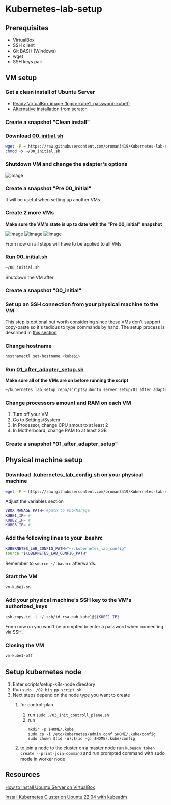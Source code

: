 # Kubernetes-lab-setup

## Prerequisites
- VirtualBox
- SSH client
- Git BASH (Windows)
- wget
- SSH keys pair

## VM setup
### Get a clean install of Ubuntu Server
- [Ready VirtualBox image (login: kube1, password: kube1)](https://drive.google.com/drive/folders/1G2dPVc7KuywBpo7x3FYjypA1Iik9VFWG?usp=share_link)
- [Alternative installation from scratch](https://ubuntu.com/download/server)

### Create a snapshot "Clean install"

### Download [00_initial.sh](https://raw.githubusercontent.com/k8loud/Kubernetes-lab-setup/master/scripts/ubuntu_server_setup/00_initial.sh)
```bash
wget -P ~ https://raw.githubusercontent.com/proman3419/Kubernetes-lab-setup/master/scripts/ubuntu_server_setup/00_initial.sh
chmod +x ~/00_initial.sh
```

### Shutdown VM and change the adapter's options
![image](https://user-images.githubusercontent.com/29145519/226700209-2f4f55f6-8add-4c75-a296-d5e44a5c4df7.png)

### Create a snapshot "Pre 00_initial"
It will be useful when setting up another VMs

### Create 2 more VMs
**Make sure the VM's state is up to date with the "Pre 00_initial" snapshot**

![image](https://user-images.githubusercontent.com/29145519/227028228-2d5206c7-7eed-47e4-83c8-a5c7f3e26f8d.png)
![image](https://user-images.githubusercontent.com/29145519/227028319-17612d80-3db4-4e98-915c-ab8700a85531.png)
![image](https://user-images.githubusercontent.com/29145519/227028389-dce21682-b249-408c-abd0-7ed49630224a.png)

From now on all steps will have to be applied to all VMs

### Run [00_initial.sh](https://raw.githubusercontent.com/k8loud/Kubernetes-lab-setup/master/scripts/ubuntu_server_setup/00_initial.sh)
```bash
~/00_initial.sh
```
Shutdown the VM after

### Create a snapshot "00_initial"

### Set up an SSH connection from your physical machine to the VM
This step is optional but worth considering since these VMs don't support copy-paste so it's tedious to type commands by hand.
The setup process is described in [this section](#physical-machine-setup)

### Change hostname
```bash
hostnamectl set-hostname <kube$i>
```

### Run [01_after_adapter_setup.sh](https://raw.githubusercontent.com/k8loud/Kubernetes-lab-setup/master/scripts/ubuntu_server_setup/01_after_adapter_setup.sh)
**Make sure all of the VMs are on before running the script**
```bash
~/kubernetes_lab_setup_repo/scripts/ubuntu_server_setup/01_after_adapter_setup.sh
```

### Change processors amount and RAM on each VM

1. Turn off your VM
2. Go to Settings/System
3. In Processor, change CPU amout to at least 2
4. In Motherboard, change RAM to at least 2GB

### Create a snapshot "01_after_adapter_setup"

## Physical machine setup
### Download [.kubernetes_lab_config.sh](https://raw.githubusercontent.com/k8loud/Kubernetes-lab-setup/master/configs/.kubernetes_lab_config.sh) on your physical machine
```bash
wget -P ~ https://raw.githubusercontent.com/proman3419/Kubernetes-lab-setup/master/configs/.kubernetes_lab_config.sh
```
Adjust the variables section
```bash
VBOX_MANAGE_PATH= #path to VboxManage
KUBE1_IP= #
KUBE2_IP= #
KUBE3_IP= #
```

### Add the following lines to your .bashrc
```bash
KUBERNETES_LAB_CONFIG_PATH="~/.kubernetes_lab_config"
source "$KUBERNETES_LAB_CONFIG_PATH"
```
Remember to `source ~/.bashrc` afterwards.

### Start the VM
```bash
vm-kube1-on
```

### Add your physical machine's SSH key to the VM's authorized_keys
```bash
ssh-copy-id -i ~/.ssh/id_rsa.pub kube1@${KUBE1_IP}
```
From now on you won't be prompted to enter a password when connecting via SSH.

### Closing the VM
```bash
vm-kube1-off
```

## Setup kubernetes node
1. Enter scripts/setup-k8s-node directory
2. Run ```sudo ./02_big_pp_script.sh```
3. Next steps depend on the node type you want to create
   1. for control-plan 
      1. run ```sudo ./03_init_controll_plane.sh```
      2. run 
         ```
         mkdir -p $HOME/.kube
         sudo cp -i /etc/kubernetes/admin.conf $HOME/.kube/config
         sudo chown $(id -u):$(id -g) $HOME/.kube/config
         ```
  
   2. to join a node to the cluster on a master node run ```kubeadm token create --print-join-command``` and run prompted command with sudo mode in worker node

## Resources
[How to Install Ubuntu Server on VirtualBox](https://hibbard.eu/install-ubuntu-virtual-box/)

[Install Kubernetes Cluster on Ubuntu 22.04 with kubeadm](https://computingforgeeks.com/install-kubernetes-cluster-ubuntu-jammy/)
